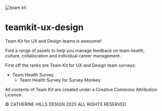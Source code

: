 ![team kit](https://user-images.githubusercontent.com/1219082/39807886-d36852f0-53c0-11e8-844a-eccd03036ff8.png)

# teamkit-ux-design

Team Kit for UX and Design teams is awesome! 

Find a range of assets to help you manage feedback on team health, culture, collaboration and individual career management.

First off the ranks are Team Kit for UX and Design team surveys:
* Team Health Survey
    * Team Health Survey for Survey Monkey

All contents of Team Kit are created under a Creative Commons Attribution Licence. 

© CATHERINE HILLS DESIGN 2025 ALL RIGHTS RESERVED

